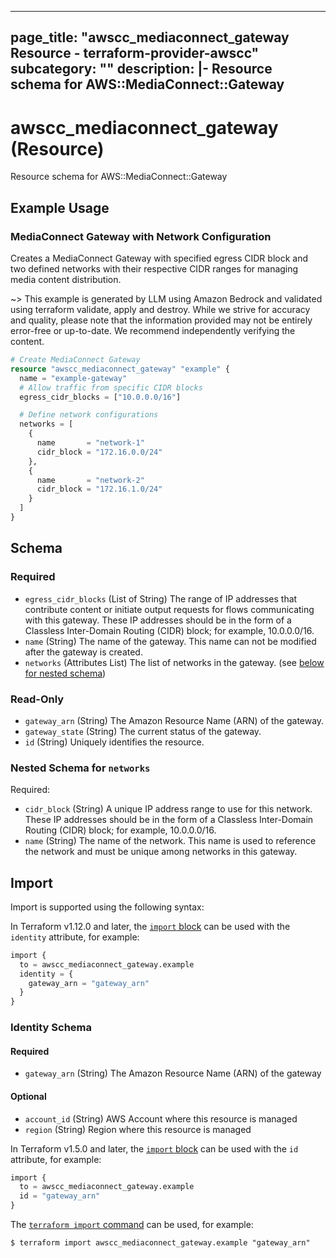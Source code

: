 
---
page_title: "awscc_mediaconnect_gateway Resource - terraform-provider-awscc"
subcategory: ""
description: |-
  Resource schema for AWS::MediaConnect::Gateway
---

# awscc_mediaconnect_gateway (Resource)

Resource schema for AWS::MediaConnect::Gateway

## Example Usage

### MediaConnect Gateway with Network Configuration

Creates a MediaConnect Gateway with specified egress CIDR block and two defined networks with their respective CIDR ranges for managing media content distribution.

~> This example is generated by LLM using Amazon Bedrock and validated using terraform validate, apply and destroy. While we strive for accuracy and quality, please note that the information provided may not be entirely error-free or up-to-date. We recommend independently verifying the content.

```terraform
# Create MediaConnect Gateway
resource "awscc_mediaconnect_gateway" "example" {
  name = "example-gateway"
  # Allow traffic from specific CIDR blocks
  egress_cidr_blocks = ["10.0.0.0/16"]

  # Define network configurations
  networks = [
    {
      name       = "network-1"
      cidr_block = "172.16.0.0/24"
    },
    {
      name       = "network-2"
      cidr_block = "172.16.1.0/24"
    }
  ]
}
```

<!-- schema generated by tfplugindocs -->
## Schema

### Required

- `egress_cidr_blocks` (List of String) The range of IP addresses that contribute content or initiate output requests for flows communicating with this gateway. These IP addresses should be in the form of a Classless Inter-Domain Routing (CIDR) block; for example, 10.0.0.0/16.
- `name` (String) The name of the gateway. This name can not be modified after the gateway is created.
- `networks` (Attributes List) The list of networks in the gateway. (see [below for nested schema](#nestedatt--networks))

### Read-Only

- `gateway_arn` (String) The Amazon Resource Name (ARN) of the gateway.
- `gateway_state` (String) The current status of the gateway.
- `id` (String) Uniquely identifies the resource.

<a id="nestedatt--networks"></a>
### Nested Schema for `networks`

Required:

- `cidr_block` (String) A unique IP address range to use for this network. These IP addresses should be in the form of a Classless Inter-Domain Routing (CIDR) block; for example, 10.0.0.0/16.
- `name` (String) The name of the network. This name is used to reference the network and must be unique among networks in this gateway.

## Import

Import is supported using the following syntax:

In Terraform v1.12.0 and later, the [`import` block](https://developer.hashicorp.com/terraform/language/import) can be used with the `identity` attribute, for example:

```terraform
import {
  to = awscc_mediaconnect_gateway.example
  identity = {
    gateway_arn = "gateway_arn"
  }
}
```

<!-- schema generated by tfplugindocs -->
### Identity Schema

#### Required

- `gateway_arn` (String) The Amazon Resource Name (ARN) of the gateway

#### Optional

- `account_id` (String) AWS Account where this resource is managed
- `region` (String) Region where this resource is managed

In Terraform v1.5.0 and later, the [`import` block](https://developer.hashicorp.com/terraform/language/import) can be used with the `id` attribute, for example:

```terraform
import {
  to = awscc_mediaconnect_gateway.example
  id = "gateway_arn"
}
```

The [`terraform import` command](https://developer.hashicorp.com/terraform/cli/commands/import) can be used, for example:

```shell
$ terraform import awscc_mediaconnect_gateway.example "gateway_arn"
```
